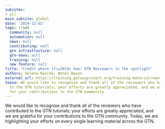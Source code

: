```yaml
---
subsites:
- all
main_subsite: global
date: '2024-12-02'
tags: !!set
  community: null
  automation: null
  news: null
  contributing: null
  gtn infrastructure: null
  gtn-news: null
  training: null
  new feature: null
title: "Credit where it\u2019s due: GTN Reviewers in the spotlight"
authors: Helena Rasche, Wendi Bacon
external_url: https://training.galaxyproject.org/training-material/news/2024/12/02/reviewing.html
tease: We would like to recognise and thank all of the reviewers who have contributed
  to the GTN tutorials; your efforts are greatly appreciated, and we are grateful
  for your contributions to the GTN community
---
```

We would like to recognise and thank all of the reviewers who have contributed to the GTN tutorials; your efforts are greatly appreciated, and we are grateful for your contributions to the GTN community. Today, we are highlighting your efforts on every single learning material across the GTN.